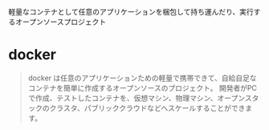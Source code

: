 軽量なコンテナとして任意のアプリケーションを梱包して持ち運んだり、実行するオープンソースプロジェクト

# docker

>docker は任意のアプリケーションための軽量で携帯できて、自給自足なコンテナを簡単に作成するオープンソースのプロジェクト。
開発者がPCで作成、テストしたコンテナを、仮想マシン、物理マシン、オープンスタックのクラスタ、パブリッククラウドなどへスケールすることができます。
